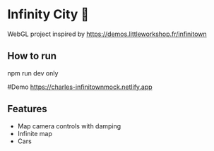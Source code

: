 # Infinity City 🏢
WebGL project inspired by https://demos.littleworkshop.fr/infinitown
## How to run
npm run dev only

#Demo
https://charles-infinitownmock.netlify.app

## Features
 - Map camera controls with damping
 - Infinite map
 - Cars
